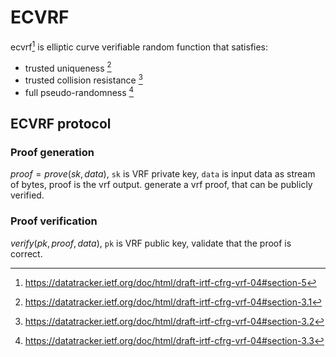 # ECVRF

ecvrf[^1] is elliptic curve verifiable random function that satisfies:

- trusted uniqueness [^2]
- trusted collision resistance [^3]
- full pseudo-randomness [^4]

## ECVRF protocol

### Proof generation

$proof = prove(sk, data)$, `sk` is VRF private key, `data` is input data as stream of bytes, proof is the vrf output.
generate a vrf proof, that can be publicly verified.

### Proof verification
$verify(pk, proof, data)$, `pk` is VRF public key, validate that the proof is correct.

[^1]: https://datatracker.ietf.org/doc/html/draft-irtf-cfrg-vrf-04#section-5
[^2]: https://datatracker.ietf.org/doc/html/draft-irtf-cfrg-vrf-04#section-3.1
[^3]: https://datatracker.ietf.org/doc/html/draft-irtf-cfrg-vrf-04#section-3.2
[^4]: https://datatracker.ietf.org/doc/html/draft-irtf-cfrg-vrf-04#section-3.3
